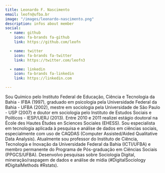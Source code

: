 ```yaml
---
title: Leonardo F. Nascimento
email: leofn@ufba.br
image: "/images/leonardo-nascimento.png"
description: infos about member
social:
  - name: github
    icon: fa-brands fa-github
    link: https://github.com/leofn

  - name: twitter
    icon: fa-brands fa-twitter
    link: https://twitter.com/leofn3

  - name: linkedin
    icon: fa-brands fa-linkedin
    link: https://linkedin.com

---
```


Sou Químico pelo Instituto Federal de Educação, Ciência e Tecnologia da Bahia - IFBA (1997), graduado em psicologia pela Universidade Federal da Bahia - UFBA (2002), mestre em sociologia pela Universidade de São Paulo - USP (2007) e doutor em sociologia pelo Instituto de Estudos Sociais e Políticos - IESP/UERJ (2013). Entre 2010 e 2011 realizei estágio doutoral na École des Hautes Études en Sciences Sociales (EHESS). Sou especialista em tecnologia aplicada à pesquisa e análise de dados em ciências sociais, especialmente com uso de CAQDAS (Computer Assisted/Aided Qualitative Data Analysis). Atualmente sou professor do Instituto de Ciência, Tecnologia e Inovação da Universidade Federal da Bahia (ICTI/UFBA) e membro permanente do Programa de Pós-graduação em Ciências Sociais (PPGCS/UFBA). Desenvolvo pesquisas sobre Sociologia Digital, mineração/raspagem de dados e análise de mídia (#DigitalSociology #DigitalMethods #Rstats).
